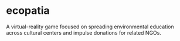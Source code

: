 # ecopatia
A virtual-reality game focused on spreading environmental education across cultural centers and impulse donations for related NGOs.  
